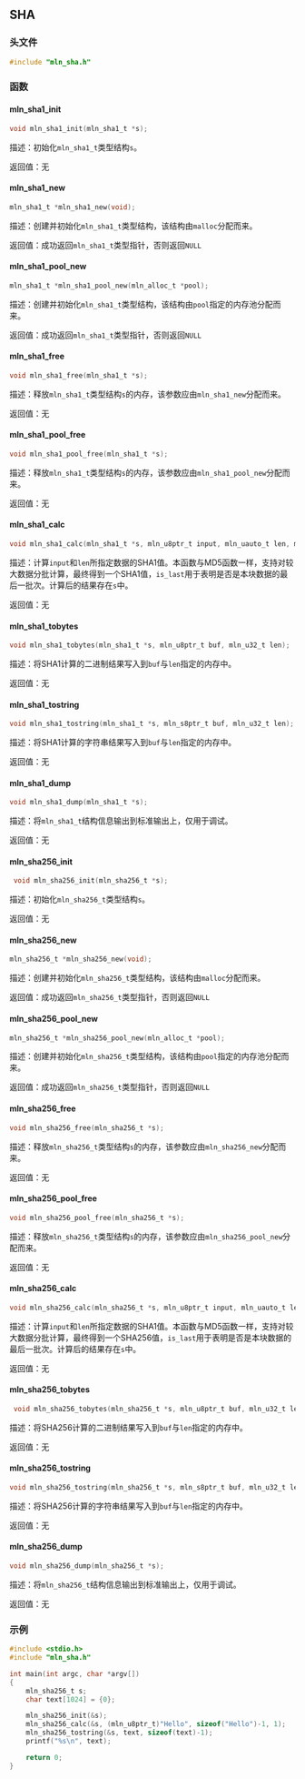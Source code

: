 ## SHA



### 头文件

```c
#include "mln_sha.h"
```



### 函数



#### mln_sha1_init

```c
void mln_sha1_init(mln_sha1_t *s);
```

描述：初始化`mln_sha1_t`类型结构`s`。

返回值：无



#### mln_sha1_new

```c
mln_sha1_t *mln_sha1_new(void);
```

描述：创建并初始化`mln_sha1_t`类型结构，该结构由`malloc`分配而来。

返回值：成功返回`mln_sha1_t`类型指针，否则返回`NULL`



#### mln_sha1_pool_new

```c
mln_sha1_t *mln_sha1_pool_new(mln_alloc_t *pool);
```

描述：创建并初始化`mln_sha1_t`类型结构，该结构由`pool`指定的内存池分配而来。

返回值：成功返回`mln_sha1_t`类型指针，否则返回`NULL`



#### mln_sha1_free

```c
void mln_sha1_free(mln_sha1_t *s);
```

描述：释放`mln_sha1_t`类型结构`s`的内存，该参数应由`mln_sha1_new`分配而来。

返回值：无



#### mln_sha1_pool_free

```c
void mln_sha1_pool_free(mln_sha1_t *s);
```

描述：释放`mln_sha1_t`类型结构`s`的内存，该参数应由`mln_sha1_pool_new`分配而来。

返回值：无



#### mln_sha1_calc

```c
void mln_sha1_calc(mln_sha1_t *s, mln_u8ptr_t input, mln_uauto_t len, mln_u32_t is_last);
```

描述：计算`input`和`len`所指定数据的SHA1值。本函数与MD5函数一样，支持对较大数据分批计算，最终得到一个SHA1值，`is_last`用于表明是否是本块数据的最后一批次。计算后的结果存在`s`中。

返回值：无



#### mln_sha1_tobytes

```c
void mln_sha1_tobytes(mln_sha1_t *s, mln_u8ptr_t buf, mln_u32_t len);
```

描述：将SHA1计算的二进制结果写入到`buf`与`len`指定的内存中。

返回值：无



#### mln_sha1_tostring

```c
void mln_sha1_tostring(mln_sha1_t *s, mln_s8ptr_t buf, mln_u32_t len);
```

描述：将SHA1计算的字符串结果写入到`buf`与`len`指定的内存中。

返回值：无



#### mln_sha1_dump

```c
void mln_sha1_dump(mln_sha1_t *s);
```

描述：将`mln_sha1_t`结构信息输出到标准输出上，仅用于调试。

返回值：无



#### mln_sha256_init

```c
 void mln_sha256_init(mln_sha256_t *s);
```

描述：初始化`mln_sha256_t`类型结构`s`。

返回值：无



#### mln_sha256_new

```c
mln_sha256_t *mln_sha256_new(void);
```

描述：创建并初始化`mln_sha256_t`类型结构，该结构由`malloc`分配而来。

返回值：成功返回`mln_sha256_t`类型指针，否则返回`NULL`



#### mln_sha256_pool_new

```c
mln_sha256_t *mln_sha256_pool_new(mln_alloc_t *pool);
```

描述：创建并初始化`mln_sha256_t`类型结构，该结构由`pool`指定的内存池分配而来。

返回值：成功返回`mln_sha256_t`类型指针，否则返回`NULL`



#### mln_sha256_free

```c
void mln_sha256_free(mln_sha256_t *s);
```

描述：释放`mln_sha256_t`类型结构`s`的内存，该参数应由`mln_sha256_new`分配而来。

返回值：无



#### mln_sha256_pool_free

```c
void mln_sha256_pool_free(mln_sha256_t *s);
```

描述：释放`mln_sha256_t`类型结构`s`的内存，该参数应由`mln_sha256_pool_new`分配而来。

返回值：无



#### mln_sha256_calc

```c
void mln_sha256_calc(mln_sha256_t *s, mln_u8ptr_t input, mln_uauto_t len, mln_u32_t is_last);
```

描述：计算`input`和`len`所指定数据的SHA1值。本函数与MD5函数一样，支持对较大数据分批计算，最终得到一个SHA256值，`is_last`用于表明是否是本块数据的最后一批次。计算后的结果存在`s`中。

返回值：无



#### mln_sha256_tobytes

```c
 void mln_sha256_tobytes(mln_sha256_t *s, mln_u8ptr_t buf, mln_u32_t len);
```

描述：将SHA256计算的二进制结果写入到`buf`与`len`指定的内存中。

返回值：无



#### mln_sha256_tostring

```c
void mln_sha256_tostring(mln_sha256_t *s, mln_s8ptr_t buf, mln_u32_t len);
```

描述：将SHA256计算的字符串结果写入到`buf`与`len`指定的内存中。

返回值：无



#### mln_sha256_dump

```c
void mln_sha256_dump(mln_sha256_t *s);
```

描述：将`mln_sha256_t`结构信息输出到标准输出上，仅用于调试。

返回值：无



### 示例

```c
#include <stdio.h>
#include "mln_sha.h"

int main(int argc, char *argv[])
{
    mln_sha256_t s;
    char text[1024] = {0};

    mln_sha256_init(&s);
    mln_sha256_calc(&s, (mln_u8ptr_t)"Hello", sizeof("Hello")-1, 1);
    mln_sha256_tostring(&s, text, sizeof(text)-1);
    printf("%s\n", text);

    return 0;
}
```

